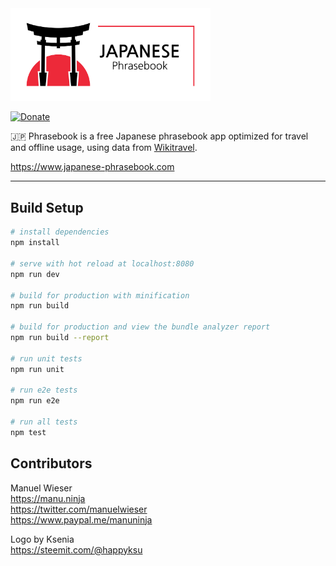 <img src="https://github.com/Lorti/phrasebook/blob/master/logo.png" width="320"> 

[![Donate](https://img.shields.io/badge/Donate-PayPal-blue.svg)](https://www.paypal.me/manuninja)

🇯🇵 Phrasebook is a free Japanese phrasebook app optimized for travel and offline usage, using data from [Wikitravel](https://wikitravel.org/en/Japanese_phrasebook).

<https://www.japanese-phrasebook.com>

---

## Build Setup

``` bash
# install dependencies
npm install

# serve with hot reload at localhost:8080
npm run dev

# build for production with minification
npm run build

# build for production and view the bundle analyzer report
npm run build --report

# run unit tests
npm run unit

# run e2e tests
npm run e2e

# run all tests
npm test
```

## Contributors

Manuel Wieser<br>
<https://manu.ninja><br>
<https://twitter.com/manuelwieser><br>
<https://www.paypal.me/manuninja><br>

Logo by Ksenia<br>
<https://steemit.com/@happyksu>
